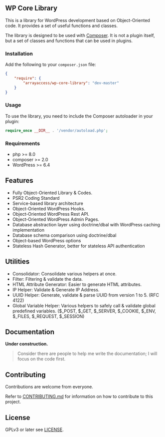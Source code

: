 ## WP Core Library

This is a library for WordPress development based on Object-Oriented code.
It provides a set of useful functions and classes.

The library is designed to be used with [Composer](https://getcomposer.org/). It is not a plugin itself, but a set of classes and functions that can be used in plugins.


### Installation

Add the following to your `composer.json` file:

```json
{
    "require": {
        "arrayaccess/wp-core-library": "dev-master"
    }
}
```


### Usage

To use the library, you need to include the Composer autoloader in your plugin:

```php
require_once __DIR__ . '/vendor/autoload.php';
```


### Requirements

- php >= 8.0
- composer >= 2.0
- WordPress >= 6.4


## Features

- Fully Object-Oriented Library & Codes.
- PSR2 Coding Standard
- Service-based library architecture
- Object-Oriented WordPress Hooks.
- Object-Oriented WordPress Rest API.
- Object-Oriented WordPress Admin Pages.
- Database abstraction layer using doctrine/dbal with WordPress caching implementation
- Database schema comparison using doctrine/dbal
- Object-based WordPress options
- Stateless Hash Generator, better for stateless API authentication


## Utilities

- Consolidator: Consolidate various helpers at once.
- Filter: Filtering & validate the data.
- HTML Attribute Generator: Easier to generate HTML attributes.
- IP Helper: Validate & Generate IP Address.
- UUID Helper: Generate, validate & parse UUID from version 1 to 5. (RFC 4122)
- Global Variable Helper: Various helpers to safely call & validate global predefined variables. ($_POST, $_GET, $_SERVER, $_COOKIE, $_ENV, $_FILES, $_REQUEST, $_SESSION)

## Documentation

**Under construction.**

> Consider there are people to help me write the documentation; I will focus on the code first.

## Contributing

Contributions are welcome from everyone.

Refer to [CONTRIBUTING.md](CONTRIBUTING.md) for information on how to contribute to this project. 

## License

GPLv3 or later see [LICENSE](LICENSE).
